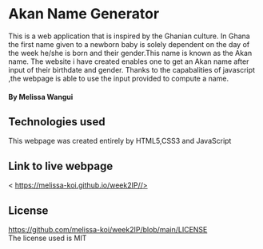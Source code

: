 # Akan Name Generator

This is a web application that is inspired by the Ghanian culture. In Ghana the first name given to a newborn baby is solely dependent on the day of the week he/she is born and their gender.This name is known as the Akan name. The website i have created enables one to get an Akan name after input of their birthdate and gender. Thanks to the capabalities of javascript ,the webpage is able to use the input provided to compute a name.

#### By Melissa Wangui 
## Technologies used
This webpage was created entirely by HTML5,CSS3 and JavaScript
## Link to live webpage
< https://melissa-koi.github.io/week2IP//>
## License
<https://github.com/melissa-koi/week2IP/blob/main/LICENSE><br>
The license used is MIT
